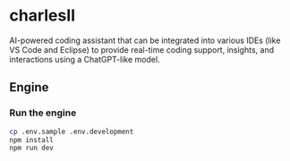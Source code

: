 # charlesII

AI-powered coding assistant that can be integrated into various IDEs (like VS Code and Eclipse) to provide real-time coding support, insights, and interactions using a ChatGPT-like model.

## Engine

### Run the engine

```bash
cp .env.sample .env.development
npm install
npm run dev
```
